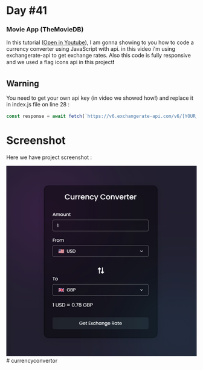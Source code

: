 # Day #41

### Movie App (TheMovieDB)
In this tutorial ([Open in Youtube](https://youtu.be/Zy_bCioEJhM)), I am gonna showing to you how to code a currency converter using JavaScript with api. in this video i'm using exchangerate-api to get exchange rates. Also this code is fully responsive and we used a flag icons api in this project❗️

## Warning
You need to get your own api key (in video we showed how!) and replace it in index.js file on line 28 :

```javascript
const response = await fetch(`https://v6.exchangerate-api.com/v6/[YOUR_KEY]]/latest/${fromCur.value}`);
```



# Screenshot
Here we have project screenshot :

![screenshot](screenshot.jpg)
#   c u r r e n c y c o n v e r t o r 
 
 